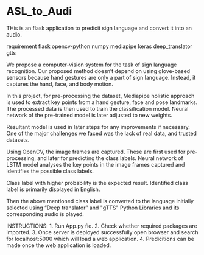 # ASL_to_Audi

 THis is an flask application to predicit sign language and convert it into an audio.
 

requirement 
  flask 
  opencv-python
  numpy 
  mediapipe 
  keras
  deep_translator
  gtts
  
  We propose a computer-vision system for the task of sign language recognition. Our proposed method doesn’t depend on using glove-based sensors because hand gestures are only a part of sign language. Instead, it captures the hand, 
face, and body motion.

  In this project, for pre-processing the dataset, Mediapipe holistic approach is used to extract key points from a hand gesture, face and pose landmarks. The processed data is then used to train the classification model. Neural network of the pre-trained model 
is later adjusted to new weights. 

  Resultant model is used in later steps for any improvements if necessary. One of the major challenges we faced was the lack of real data, and trusted datasets.
  
  Using OpenCV, the image frames are captured. These are first used for pre-processing, and later for predicting the class labels. Neural network of LSTM model analyses the key points in 
the image frames captured and identifies the possible class labels. 

  Class label with higher probability is the expected result. Identified class label is primarily displayed in English. 
  
  Then the above mentioned class label is converted to the language initially selected using “Deep translator” and "gTTS" Python Libraries and its corresponding 
audio is played.

  INSTRUCTIONS:
    1. Run App.py fie.
    2. Check whether required packages are imported.
    3. Once server is deployed successfully open browser and search for localhost:5000 which will load a web application.
    4. Predicitions can be made once the web application is loaded.
    
